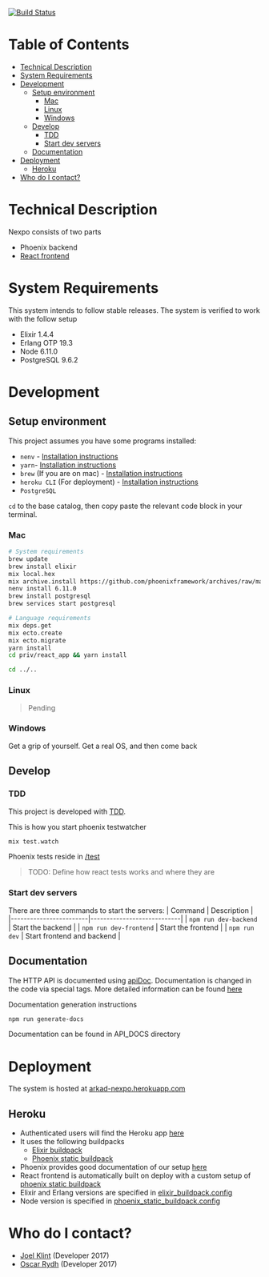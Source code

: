[![Build Status](https://travis-ci.org/careerfairsystems/nexpo.svg?branch=master)](https://travis-ci.org/careerfairsystems/nexpo)
# Table of Contents
<!--
To update table of contents, use doctoc:
  yarn global add doctoc
  doctoc README.md --github

Further read: https://github.com/thlorenz/doctoc
-->

<!-- START doctoc generated TOC please keep comment here to allow auto update -->
<!-- DON'T EDIT THIS SECTION, INSTEAD RE-RUN doctoc TO UPDATE -->


- [Technical Description](#technical-description)
- [System Requirements](#system-requirements)
- [Development](#development)
  - [Setup environment](#setup-environment)
    - [Mac](#mac)
    - [Linux](#linux)
    - [Windows](#windows)
  - [Develop](#develop)
    - [TDD](#tdd)
    - [Start dev servers](#start-dev-servers)
  - [Documentation](#documentation)
- [Deployment](#deployment)
  - [Heroku](#heroku)
- [Who do I contact?](#who-do-i-contact)

<!-- END doctoc generated TOC please keep comment here to allow auto update -->

# Technical Description
Nexpo consists of two parts
- Phoenix backend
- [React frontend](priv/react_app)

# System Requirements
This system intends to follow stable releases. The system is verified to work with the follow setup
- Elixir 1.4.4
- Erlang OTP 19.3
- Node 6.11.0
- PostgreSQL 9.6.2

# Development
## Setup environment
This project assumes you have some programs installed:
- ```nenv``` - [Installation instructions](https://github.com/ryuone/nenv#installation)
- ```yarn```- [Installation instructions](https://yarnpkg.com/en/docs/install)
- ```brew``` (If you are on mac) - [Installation instructions](https://brew.sh/index.html)
- ```heroku CLI``` (For deployment) - [Installation instructions](https://devcenter.heroku.com/articles/heroku-cli)
- ```PostgreSQL```

```cd``` to the base catalog, then copy paste the relevant code block in your terminal.
### Mac
```sh
# System requirements
brew update
brew install elixir
mix local.hex
mix archive.install https://github.com/phoenixframework/archives/raw/master/phoenix_new.ez
nenv install 6.11.0
brew install postgresql
brew services start postgresql

# Language requirements
mix deps.get
mix ecto.create
mix ecto.migrate
yarn install
cd priv/react_app && yarn install

cd ../..
```
### Linux
>Pending

### Windows
Get a grip of yourself. Get a real OS, and then come back

## Develop

### TDD
This project is developed with [TDD](https://en.wikipedia.org/wiki/Test-driven_development).

This is how you start phoenix testwatcher
```sh
mix test.watch
```
Phoenix tests reside in [/test](/test)

>TODO: Define how react tests works and where they are

### Start dev servers
There are three commands to start the servers:
| Command                | Description                |
|------------------------|----------------------------|
| `npm run dev-backend`  | Start the backend          |
| `npm run dev-frontend` | Start the frontend         |
| `npm run dev`          | Start frontend and backend |

## Documentation
The HTTP API is documented using [apiDoc](http://apidocjs.com).
Documentation is changed in the code via special tags. More detailed information can be found [here](http://apidocjs.com/#params)

Documentation generation instructions
```sh
npm run generate-docs
```
Documentation can be found in API_DOCS directory

# Deployment
The system is hosted at [arkad-nexpo.herokuapp.com](https://arkad-nexpo.herokuapp.com)
## Heroku
- Authenticated users will find the Heroku app [here](https://dashboard.heroku.com/apps/arkad-nexpo)
- It uses the following buildpacks
  - [Elixir buildpack](https://github.com/HashNuke/heroku-buildpack-elixir)
  - [Phoenix static buildpack](https://github.com/gjaldon/heroku-buildpack-phoenix-static)
- Phoenix provides good documentation of our setup [here](http://www.phoenixframework.org/docs/heroku)
- React frontend is automatically built on deploy with a custom setup of [phoenix static buildpack](https://github.com/gjaldon/heroku-buildpack-phoenix-static)
- Elixir and Erlang versions are specified in [elixir_buildpack.config](elixir_buildpack.config)
- Node version is specified in [phoenix_static_buildpack.config](phoenix_static_buildpack.config)

# Who do I contact?
- [Joel Klint](mailto:joel.klint@gmail.com) (Developer 2017)
- [Oscar Rydh](mailto:oscar.rydh.93@gmail.com) (Developer 2017)
